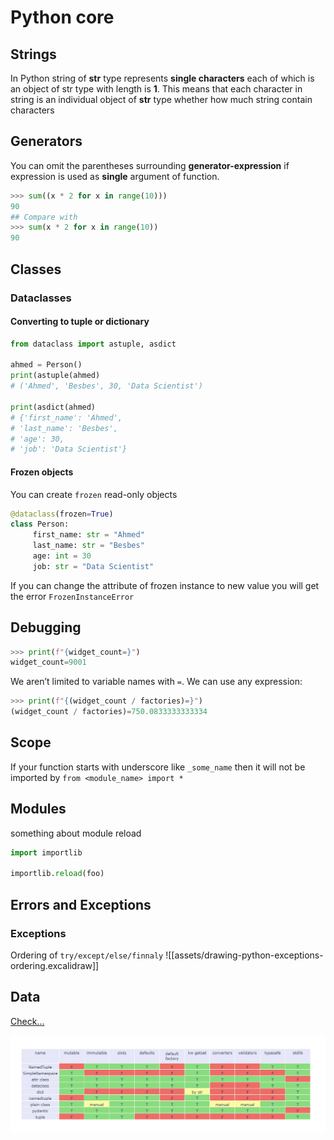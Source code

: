 # Python core

## **Strings**

In Python string of **str** type represents **single characters** each of which is an object of str type with length is **1**. This means that each character in string is an individual object of **str** type whether how much string contain characters

## Generators

You can omit the parentheses surrounding **generator-expression** if expression is used as **single** argument of function.

```python
>>> sum((x * 2 for x in range(10)))
90
## Compare with
>>> sum(x * 2 for x in range(10))
90
```

## Classes

### Dataclasses

#### Converting to tuple or dictionary

```python
from dataclass import astuple, asdict

ahmed = Person()
print(astuple(ahmed)
# ('Ahmed', 'Besbes', 30, 'Data Scientist')

print(asdict(ahmed)
# {'first_name': 'Ahmed',
# 'last_name': 'Besbes',
# 'age': 30,
# 'job': 'Data Scientist'}
```


#### Frozen objects

You can create `frozen` read-only objects

```python
@dataclass(frozen=True)
class Person:
     first_name: str = "Ahmed"
     last_name: str = "Besbes"
     age: int = 30
     job: str = "Data Scientist"
```
If you can change the attribute of frozen instance to new value you will get the error `FrozenInstanceError`



## Debugging

```python
>>> print(f"{widget_count=}")
widget_count=9001
```
We aren’t limited to variable names with `=`. We can use any expression:
```python
>>> print(f"{(widget_count / factories)=}")
(widget_count / factories)=750.0833333333334
```

## Scope

If your function starts with underscore like `_some_name` then it will not be imported by `from <module_name> import *`

## Modules

something about module reload

```python
import importlib

importlib.reload(foo)
```


## Errors and Exceptions
### Exceptions
Ordering of `try/except/else/finnaly`
![[assets/drawing-python-exceptions-ordering.excalidraw]]

## Data

[Check...](https://github.com/mCodingLLC/VideosSampleCode/blob/master/videos/079_which_dataclass_is_best/dataclasses_comparison.py)

![](./attachments/python_data_store_structures_pic.png)
